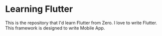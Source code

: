 # Learning Flutter

This is the repository that I'd learn Flutter from Zero. I love to write Flutter. This framework is designed to write Mobile App. 

